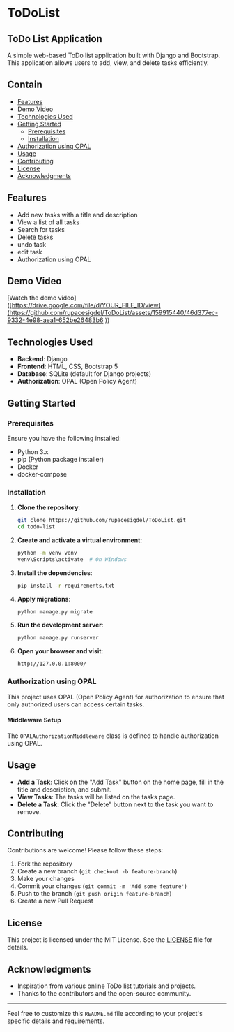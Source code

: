 # ToDoList

## ToDo List Application

A simple web-based ToDo list application built with Django and Bootstrap. This application allows users to add, view, and delete tasks efficiently.

## Contain

- [Features](#features)
- [Demo Video](#demo-video)
- [Technologies Used](#technologies-used)
- [Getting Started](#getting-started)
  - [Prerequisites](#prerequisites)
  - [Installation](#installation)
- [Authorization using OPAL](#authorization-using-opal)
- [Usage](#usage)
- [Contributing](#contributing)
- [License](#license)
- [Acknowledgments](#acknowledgments)

## Features

- Add new tasks with a title and description
- View a list of all tasks
- Search for tasks
- Delete tasks
- undo task
- edit task
- Authorization using OPAL

## Demo Video

[Watch the demo video]([https://drive.google.com/file/d/YOUR_FILE_ID/view](https://github.com/rupacesigdel/ToDoList/assets/159915440/46d377ec-9332-4e98-aea1-652be26483b6
))

## Technologies Used

- **Backend**: Django
- **Frontend**: HTML, CSS, Bootstrap 5
- **Database**: SQLite (default for Django projects)
- **Authorization**: OPAL (Open Policy Agent)

## Getting Started

### Prerequisites

Ensure you have the following installed:

- Python 3.x
- pip (Python package installer)
- Docker
- docker-compose

### Installation

1. **Clone the repository**:
    ```sh
    git clone https://github.com/rupacesigdel/ToDoList.git
    cd todo-list
    ```

2. **Create and activate a virtual environment**:
    ```sh
    python -m venv venv
    venv\Scripts\activate  # On Windows
    ```

3. **Install the dependencies**:
    ```sh
    pip install -r requirements.txt
    ```

4. **Apply migrations**:
    ```sh
    python manage.py migrate
    ```

5. **Run the development server**:
    ```sh
    python manage.py runserver
    ```

6. **Open your browser and visit**:
    ```
    http://127.0.0.1:8000/
    ```

### Authorization using OPAL

This project uses OPAL (Open Policy Agent) for authorization to ensure that only authorized users can access certain tasks.

#### Middleware Setup

The `OPALAuthorizationMiddleware` class is defined to handle authorization using OPAL.

## Usage

- **Add a Task**: Click on the "Add Task" button on the home page, fill in the title and description, and submit.
- **View Tasks**: The tasks will be listed on the tasks page.
- **Delete a Task**: Click the "Delete" button next to the task you want to remove.

## Contributing

Contributions are welcome! Please follow these steps:

1. Fork the repository
2. Create a new branch (`git checkout -b feature-branch`)
3. Make your changes
4. Commit your changes (`git commit -m 'Add some feature'`)
5. Push to the branch (`git push origin feature-branch`)
6. Create a new Pull Request

## License

This project is licensed under the MIT License. See the [LICENSE](LICENSE) file for details.

## Acknowledgments

- Inspiration from various online ToDo list tutorials and projects.
- Thanks to the contributors and the open-source community.

---

Feel free to customize this `README.md` file according to your project's specific details and requirements.
